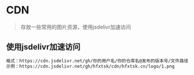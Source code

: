 # CDN
> 存放一些常用的图片资源，使用jsdelivr加速访问

## 使用jsdelivr加速访问

```bash
格式：https://cdn.jsdelivr.net/gh/你的用户名/你的仓库名@发布的版本号/文件路径
示例：https://cdn.jsdelivr.net/gh/hfxtsk/cdn/hfxtsk.cn/logo/1.png
```

